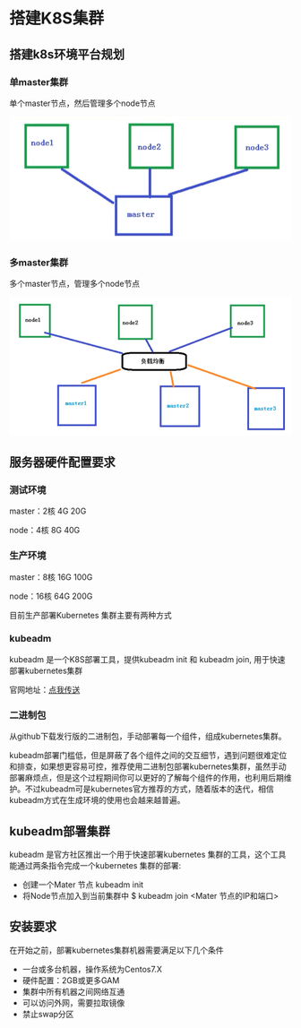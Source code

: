 # 搭建K8S集群

## 搭建k8s环境平台规划

### 单master集群

单个master节点，然后管理多个node节点

![img](../1_Kubernetes%E7%AE%80%E4%BB%8B/images/image-20200928110456495.png)

### 多master集群

多个master节点，管理多个node节点

![img](../1_Kubernetes%E7%AE%80%E4%BB%8B/images/image-20200928110543829.png)

## 服务器硬件配置要求

### 测试环境

master：2核 4G 20G

node：4核 8G 40G



### 生产环境

master：8核 16G 100G

node：16核 64G 200G



目前生产部署Kubernetes 集群主要有两种方式

### kubeadm

kubeadm 是一个K8S部署工具，提供kubeadm init 和 kubeadm join, 用于快速部署kubernetes集群

官网地址：[点我传送](https://kubernetes.io/zh/docs/setup/production-environment/tools/kubeadm/install-kubeadm/)

### 二进制包

从github下载发行版的二进制包，手动部署每一个组件，组成kubernetes集群。

kubeadm部署门槛低，但是屏蔽了各个组件之间的交互细节，遇到问题很难定位和排查，如果想更容易可控，推荐使用二进制包部署kubernetes集群，虽然手动部署麻烦点，但是这个过程期间你可以更好的了解每个组件的作用，也利用后期维护。不过kubeadm可是kubernetes官方推荐的方式，随着版本的迭代，相信kubeadm方式在生成环境的使用也会越来越普遍。

## kubeadm部署集群

kubeadm 是官方社区推出一个用于快速部署kubernetes 集群的工具，这个工具能通过两条指令完成一个kubernetes 集群的部署:

- 创建一个Mater 节点 kubeadm init
- 将Node节点加入到当前集群中 $ kubeadm join <Mater 节点的IP和端口>



## 安装要求

在开始之前，部署kubernetes集群机器需要满足以下几个条件

- 一台或多台机器，操作系统为Centos7.X
- 硬件配置：2GB或更多GAM
- 集群中所有机器之间网络互通
- 可以访问外网，需要拉取镜像
- 禁止swap分区







































